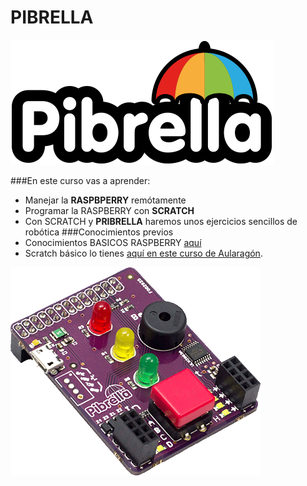 # PIBRELLA

![](/assets/pibrella-logo.gif)

###En este curso vas a aprender:
* Manejar la **RASPBPERRY** remótamente
* Programar la RASPBERRY con **SCRATCH**
* Con SCRATCH y **PRIBRELLA** haremos unos ejercicios sencillos de robótica
###Conocimientos previos
* Conocimientos BASICOS RASPBERRY [aquí](https://catedu.gitbooks.io/raspberry-muy-basico/content/) 
* Scratch básico lo tienes [aquí en este curso de Aularagón](https://catedu.gitbooks.io/ensena-pensamiento-computacional-con-scratch/content/).


![](/assets/pibrella-board.png)
